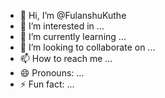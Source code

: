 - 👋 Hi, I’m @FulanshuKuthe
- 👀 I’m interested in ...
- 🌱 I’m currently learning ...
- 💞️ I’m looking to collaborate on ...
- 📫 How to reach me ...
- 😄 Pronouns: ...
- ⚡ Fun fact: ...

<!---
FulanshuKuthe/FulanshuKuthe is a ✨ special ✨ repository because its `README.md` (this file) appears on your GitHub profile.
You can click the Preview link to take a look at your changes.
--->
